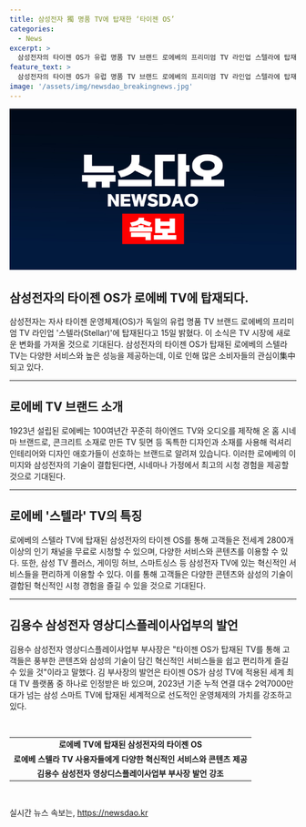 ```yaml
---
title: 삼성전자 獨 명품 TV에 탑재한 ‘타이젠 OS’
categories:
  - News
excerpt: >
  삼성전자의 타이젠 OS가 유럽 명품 TV 브랜드 로에베의 프리미엄 TV 라인업 스텔라에 탑재된다. 로에베는 100여 년간 하이엔드 TV와 오디오를 생산해온 브랜드로, 삼성 타이젠 OS가 탑재된 TV로 인기 채널, 게이밍 허브, 스마트싱스 등 다양한 서비스를 이용할 수 있다. 삼성전자는 이를 통해 고객들이 혁신적인 서비스를 편리하게 즐길 수 있을 것으로 예상하고 있다.
feature_text: >
  삼성전자의 타이젠 OS가 유럽 명품 TV 브랜드 로에베의 프리미엄 TV 라인업 스텔라에 탑재된다. 로에베는 100여 년간 하이엔드 TV와 오디오를 생산해온 브랜드로, 삼성 타이젠 OS가 탑재된 TV로 인기 채널, 게이밍 허브, 스마트싱스 등 다양한 서비스를 이용할 수 있다. 삼성전자는 이를 통해 고객들이 혁신적인 서비스를 편리하게 즐길 수 있을 것으로 예상하고 있다.
image: '/assets/img/newsdao_breakingnews.jpg'
---
```


<p><img src="/assets/img/newsdao_breakingnews.jpg" alt="implanttips 속보" /></p>

<h2 data-ke-size="size24"><b>삼성전자의 타이젠 OS가 로에베 TV에 탑재되다.</b></h2>

<p data-ke-size="size16">삼성전자는 자사 타이젠 운영체제(OS)가 독일의 유럽 명품 TV 브랜드 로에베의 프리미엄 TV 라인업 '스텔라(Stellar)'에 탑재된다고 15일 밝혔다. 이 소식은 TV 시장에 새로운 변화를 가져올 것으로 기대된다. 삼성전자의 타이젠 OS가 탑재된 로에베의 스텔라 TV는 다양한 서비스와 높은 성능을 제공하는데, 이로 인해 많은 소비자들의 관심이集中되고 있다.</p>

<hr>

<h2 data-ke-size="size20">로에베 TV 브랜드 소개</h2>

<p data-ke-size="size16">1923년 설립된 로에베는 100여년간 꾸준히 하이엔드 TV와 오디오를 제작해 온 홈 시네마 브랜드로, 콘크리트 소재로 만든 TV 뒷면 등 독특한 디자인과 소재를 사용해 럭셔리 인테리어와 디자인 애호가들이 선호하는 브랜드로 알려져 있습니다. 이러한 로에베의 이미지와 삼성전자의 기술이 결합된다면, 시네마나 가정에서 최고의 시청 경험을 제공할 것으로 기대된다.</p>

<hr>

<h2 data-ke-size="size20">로에베 '스텔라' TV의 특징</h2>

<p data-ke-size="size16">로에베의 스텔라 TV에 탑재된 삼성전자의 타이젠 OS를 통해 고객들은 전세계 2800개 이상의 인기 채널을 무료로 시청할 수 있으며, 다양한 서비스와 콘텐츠를 이용할 수 있다. 또한, 삼성 TV 플러스, 게이밍 허브, 스마트싱스 등 삼성전자 TV에 있는 혁신적인 서비스들을 편리하게 이용할 수 있다. 이를 통해 고객들은 다양한 콘텐츠와 삼성의 기술이 결합된 혁신적인 시청 경험을 즐길 수 있을 것으로 기대된다.</p>

<hr>

<h2 data-ke-size="size20">김용수 삼성전자 영상디스플레이사업부의 발언</h2>

<p data-ke-size="size16">김용수 삼성전자 영상디스플레이사업부 부사장은 "타이젠 OS가 탑재된 TV를 통해 고객들은 풍부한 콘텐츠와 삼성의 기술이 담긴 혁신적인 서비스들을 쉽고 편리하게 즐길 수 있을 것"이라고 말했다. 김 부사장의 발언은 타이젠 OS가 삼성 TV에 적용된 세계 최대 TV 플랫폼 중 하나로 인정받은 바 있으며, 2023년 기준 누적 연결 대수 2억7000만대가 넘는 삼성 스마트 TV에 탑재된 세계적으로 선도적인 운영체제의 가치를 강조하고 있다.</p>

<p data-ke-size="size16">&nbsp;</p>

<table>
<tbody>
<tr>
<td style="text-align: center; height: 17px;"><b>로에베 TV에 탑재된 삼성전자의 타이젠 OS</b></td>
</tr>
<tr>
<td style="text-align: center; height: 17px;"><b>로에베 스텔라 TV 사용자들에게 다양한 혁신적인 서비스와 콘텐츠 제공</b></td>
</tr>
<tr>
<td style="text-align: center; height: 17px;"><b>김용수 삼성전자 영상디스플레이사업부 부사장 발언 강조</b></td>
</tr>
</tbody>
</table>

<p data-ke-size="size16">&nbsp;</p>
실시간 뉴스 속보는, <a href="https://newsdao.kr" rel="dofollow">https://newsdao.kr</a>


